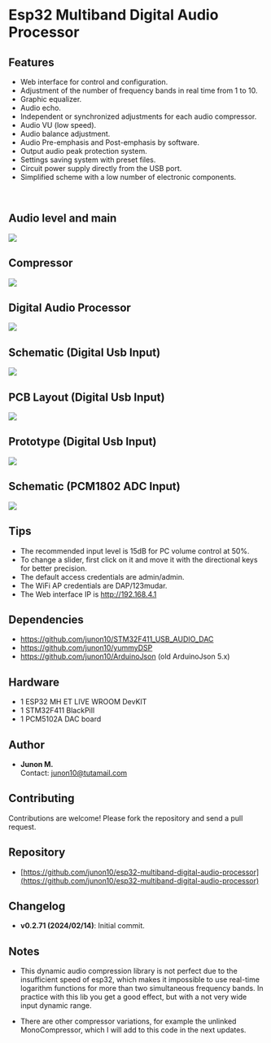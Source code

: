 # Esp32 Multiband Digital Audio Processor

## Features

* Web interface for control and configuration.
* Adjustment of the number of frequency bands in real time from 1 to 10.
* Graphic equalizer.
* Audio echo.
* Independent or synchronized adjustments for each audio compressor.
* Audio VU (low speed).
* Audio balance adjustment.
* Audio Pre-emphasis and Post-emphasis by software.
* Output audio peak protection system.
* Settings saving system with preset files.
* Circuit power supply directly from the USB port.
* Simplified scheme with a low number of electronic components.

<br/>
<h2>Audio level and main</h2>
<img src="docs/screenshot1.png" />

<br/>
<h2>Compressor</h2>
<img src="docs/screenshot2.png" />

<br/>
<h2>Digital Audio Processor</h2>
<img src="docs/screenshot3.png" />

<br/>
<h2>Schematic (Digital Usb Input)</h2> 
<img src="docs/schema-digital-usb-input.png" />

<br/>
<h2>PCB Layout (Digital Usb Input)</h2> 
<img src="docs/pcb-layout-digital-usb-input.png" />

<br/>
<h2>Prototype (Digital Usb Input)</h2> 
<img src="docs/prototype-digital-usb-input.jpg" />

<br/>
<h2>Schematic (PCM1802 ADC Input)</h2> 
<img src="docs/schema-pcm1802-adc-input.png" />

## Tips

* The recommended input level is 15dB for PC volume control at 50%.
* To change a slider, first click on it and move it with the directional keys for better precision.
* The default access credentials are admin/admin.
* The WiFi AP credentials are DAP/123mudar.
* The Web interface IP is http://192.168.4.1

## Dependencies

* https://github.com/junon10/STM32F411_USB_AUDIO_DAC
* https://github.com/junon10/yummyDSP
* https://github.com/junon10/ArduinoJson (old ArduinoJson 5.x)

## Hardware

* 1 ESP32 MH ET LIVE WROOM DevKIT
* 1 STM32F411 BlackPill
* 1 PCM5102A DAC board

## Author

- **Junon M.**  
  Contact: [junon10@tutamail.com](mailto:junon10@tutamail.com)

## Contributing

Contributions are welcome! Please fork the repository and send a pull request.

## Repository

- [https://github.com/junon10/esp32-multiband-digital-audio-processor](https://github.com/junon10/esp32-multiband-digital-audio-processor)

## Changelog

- **v0.2.71 (2024/02/14)**: Initial commit.

## Notes

* This dynamic audio compression library is not perfect due to the insufficient speed of esp32, which makes it impossible to use real-time logarithm functions for more than two simultaneous frequency bands. In practice with this lib you get a good effect, but with a not very wide input dynamic range.

* There are other compressor variations, for example the unlinked MonoCompressor, which I will add to this code in the next updates.
